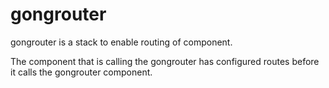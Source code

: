 # gongrouter

gongrouter is a stack to enable routing of component.

The component that is calling the gongrouter has configured routes before it calls
the gongrouter component.